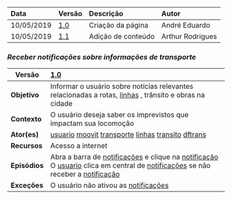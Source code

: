 |Data|Versão|Descrição|Autor|
|:---|:---|:---|:---|
|10/05/2019|[1.0](https://github.com/Andre-Eduardo/2019.1-Requisitos-Moovit/tree/master/cenarios/versao%20cenarios%201.0)|Criação da página| André Eduardo|
|10/05/2019|[1.1](https://github.com/Andre-Eduardo/2019.1-Requisitos-Moovit/tree/master/cenarios/versao%20cenarios%201.1)|Adição de conteúdo|Arthur Rodrigues|
### ***<a name="Receber Notificações Sobre Informações De Transporte">Receber notificações sobre informações de transporte</a>***

|Versão|[1.0](https://github.com/Andre-Eduardo/2019.1-Requisitos-Moovit/tree/master/cenarios/versao%20cenarios%201.0)|
|--|:--|
|**Objetivo**|Informar o usuário sobre notícias relevantes relacionadas a rotas, [linhas](https://github.com/Andre-Eduardo/2019.1-Requisitos-Moovit/wiki/L30---linhas) , trânsito e obras na cidade |
|**Contexto**|O usuário deseja saber os imprevistos que impactam sua locomoção|
|**Ator(es)**|[usuario](https://github.com/Andre-Eduardo/2019.1-Requisitos-Moovit/wiki/L65-Usu%C3%A1rio) [moovit](https://github.com/Andre-Eduardo/2019.1-Requisitos-Moovit/wiki/L38---moovit) [transporte](https://github.com/Andre-Eduardo/2019.1-Requisitos-Moovit/wiki/L63---transporte) [linhas](https://github.com/Andre-Eduardo/2019.1-Requisitos-Moovit/wiki/L30---linhas) [transito](./Lexicos#transito) [dftrans](./Lexicos#dftrans) |
|**Recursos**|Acesso a internet|
|**Episódios**|Abra a barra de [notificações](./Lexicos#notificacoes) e clique na [notificação](./Lexicos#notificacao) O [usuario](https://github.com/Andre-Eduardo/2019.1-Requisitos-Moovit/wiki/L65-Usu%C3%A1rio) clica em central de [notificações](./Lexicos#notificacoes) se não receber a [notificação](./Lexicos#notificacao) |
|**Exceções**|O usuário não ativou as [notificações](./Lexicos#notificacoes) |
